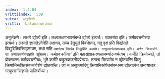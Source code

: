 ```yaml
---
index:  1.4.84
vrittiindex:  539
sutra:  अनुर्लक्षणे
vritti:  balamanorama 
---
```


अनुर्लक्षणे। लक्षणे द्योत्ये इति। लक्ष्यलक्षणभावसंबन्धे द्योत्ये इत्यर्थः। उक्तसंज्ञ इति। कर्मप्रवचनीसंज्ञ इत्यर्थः। लक्ष्यते ज्ञायतेऽनेनेति लक्षणम्, तच्च हेतुभूतं विवक्षितम्, नतु वृक्षं प्रति विद्योतते विद्युदितिवच्चिह्नमात्रम्, तथा सति `लक्षणेत्थ'मित्येव सिद्धेरिति वक्ष्यते। गत्युपसर्गसंज्ञापवाद इति। अनेन क्रियायोगे एव कर्मप्रवचनीयसंज्ञेति सूचितम्। `कर्मप्रवचनीयाः' इति महासंज्ञाकरणसामर्थ्यादन्वर्थत्वम्। कर्मेति क्रियोच्यते, तां प्रोक्तवन्तः कर्मप्रवचनीयाः, भूते कर्तरि बाहुलकादनीयर्प्रत्ययः, ततश्च क्रियामेव न द्योतयन्ति किंतु क्रियानिरूपितसंबन्धविशेषं द्योतयन्ति। एवं च अनुप्रत्यादिषु क्रियानिरूपितसंबन्धस्य द्योत्यत्वेन अन्वयात्तत्र गत्युपसर्गसंज्ञयोः प्राप्तिर्बोध्या।

